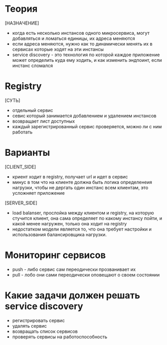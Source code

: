 # Теория
[НАЗНАЧЕНИЕ]
- когда есть несколько инстансов одного микросервиса, могут добавляться и ломаться единицы, их адреса меняются
- если адреса меняются, нужно как то динамически менять их в сервисах которые ходят на эти инстансы
- service discovery - это технология по которой каждое приложение может определить куда ему ходить, и как изменить эндпоинт, если инстанс сломался

# Registry
[СУТЬ]
- отдельный сервис
- севис который занимается добавлением и удалением инстансов
- возвращает лист доступных
- каждый зарегистрированный сервис проверяется, можно ли с ним работать

# Варианты 
[CLIENT_SIDE]
- криент ходит в registry, получает url и идет в сервис
- минус в том что на клиенте должна быть логика определенеия нагрузки, чтобы не дергать один инстанс всем клиентам, это усложняет приложение

[SERVER_SIDE]
- load balanser, прослойка между клиентом и registry, на которую стучится клиент, она сама определяет по какому инстансу пойти, и какой менее нагружен, только она ходит на registry
- недостатком модели является то, что она требует настройки и использования балансировщика нагрузки. 

# Мониторинг сервисов
- push - либо сервис сам переодически прозванивает их
- pull - лобо они сами переодически оповещают о своем состоянии

# Какие задачи должен решать service discovery
- регистрировать сервис
- удалять сервис
- возвращать список сервисов
- проверять сервисы на работоспособность
